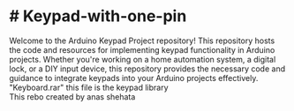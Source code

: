 <h1># Keypad-with-one-pin</h1>
Welcome to the Arduino Keypad Project repository! This repository hosts the code and resources for implementing keypad functionality in Arduino projects. Whether you're working on a home automation system, a digital lock, or a DIY input device, this repository provides the necessary code and guidance to integrate keypads into your Arduino projects effectively.<br>
"Keyboard.rar" this file is the keypad library<br>
This rebo created by anas shehata <br>
